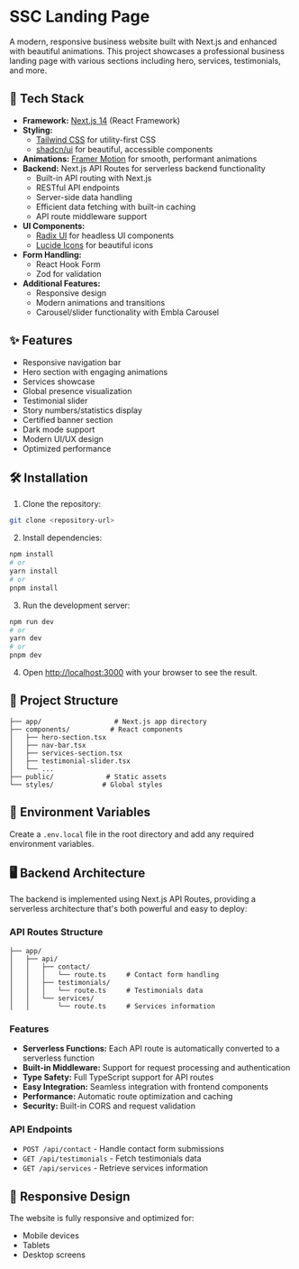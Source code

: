 # SSC Landing Page

A modern, responsive business website built with Next.js and enhanced with beautiful animations. This project showcases a professional business landing page with various sections including hero, services, testimonials, and more.

## 🚀 Tech Stack

- **Framework:** [Next.js 14](https://nextjs.org/) (React Framework)
- **Styling:** 
  - [Tailwind CSS](https://tailwindcss.com/) for utility-first CSS
  - [shadcn/ui](https://ui.shadcn.com/) for beautiful, accessible components
- **Animations:** [Framer Motion](https://www.framer.com/motion/) for smooth, performant animations
- **Backend:** Next.js API Routes for serverless backend functionality
  - Built-in API routing with Next.js
  - RESTful API endpoints
  - Server-side data handling
  - Efficient data fetching with built-in caching
  - API route middleware support
- **UI Components:**
  - [Radix UI](https://www.radix-ui.com/) for headless UI components
  - [Lucide Icons](https://lucide.dev/) for beautiful icons
- **Form Handling:** 
  - React Hook Form
  - Zod for validation
- **Additional Features:**
  - Responsive design
  - Modern animations and transitions
  - Carousel/slider functionality with Embla Carousel

## ✨ Features

- Responsive navigation bar
- Hero section with engaging animations
- Services showcase
- Global presence visualization
- Testimonial slider
- Story numbers/statistics display
- Certified banner section
- Dark mode support
- Modern UI/UX design
- Optimized performance

## 🛠️ Installation

1. Clone the repository:
```bash
git clone <repository-url>
```

2. Install dependencies:
```bash
npm install
# or
yarn install
# or
pnpm install
```

3. Run the development server:
```bash
npm run dev
# or
yarn dev
# or
pnpm dev
```

4. Open [http://localhost:3000](http://localhost:3000) with your browser to see the result.

## 📁 Project Structure

```
├── app/                  # Next.js app directory
├── components/          # React components
│   ├── hero-section.tsx
│   ├── nav-bar.tsx
│   ├── services-section.tsx
│   ├── testimonial-slider.tsx
│   └── ...
├── public/             # Static assets
└── styles/            # Global styles
```

## 🔧 Environment Variables

Create a `.env.local` file in the root directory and add any required environment variables.

## 🖥️ Backend Architecture

The backend is implemented using Next.js API Routes, providing a serverless architecture that's both powerful and easy to deploy:

### API Routes Structure
```
├── app/
│   ├── api/
│   │   ├── contact/
│   │   │   └── route.ts     # Contact form handling
│   │   ├── testimonials/
│   │   │   └── route.ts     # Testimonials data
│   │   └── services/
│   │       └── route.ts     # Services information
```

### Features
- **Serverless Functions:** Each API route is automatically converted to a serverless function
- **Built-in Middleware:** Support for request processing and authentication
- **Type Safety:** Full TypeScript support for API routes
- **Easy Integration:** Seamless integration with frontend components
- **Performance:** Automatic route optimization and caching
- **Security:** Built-in CORS and request validation

### API Endpoints
- `POST /api/contact` - Handle contact form submissions
- `GET /api/testimonials` - Fetch testimonials data
- `GET /api/services` - Retrieve services information

## 📱 Responsive Design

The website is fully responsive and optimized for:
- Mobile devices
- Tablets
- Desktop screens

